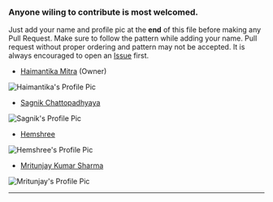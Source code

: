 ### Anyone wiling to contribute is most welcomed. 

Just add your name and profile pic at the **end** of this file before making any Pull Request. 
Make sure to follow the pattern while adding your name. 
Pull request without proper ordering and pattern may not be accepted. 
It is always encouraged to open an [Issue](https://github.com/Haimantika/PowerPlatform/issues) first. 



+ [Haimantika Mitra](https://github.com/Haimantika) (Owner)

![Haimantika's Profile Pic](https://avatars0.githubusercontent.com/u/32809211?s=460&u=f7a9406626aec6a5dab08bbac2f2547ca5fabf26&v=4) 


+ [Sagnik Chattopadhyaya](https://github.com/sagnik20)

![Sagnik's Profile Pic](https://avatars3.githubusercontent.com/u/36898274?s=460&u=938aced314a039925c43c0e3e15344d9dc963ac1&v=4)

+ [Hemshree](https://github.com/Hemshree100)

![Hemshree's Profile Pic](https://avatars2.githubusercontent.com/u/31439735?s=460&u=c4d0da6c1c17360b552981a23f053eaccb2cb808&v=4)

+ [Mritunjay Kumar Sharma](https://github.com/mritunjaysharma394)

![Mritunjay's Profile Pic](https://avatars0.githubusercontent.com/u/45476902?s=460&u=83eaedb20db986ca49b1eabdf0c2594c6dd9d15c&v=4)

***
